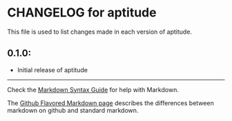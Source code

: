 # CHANGELOG for aptitude

This file is used to list changes made in each version of aptitude.

## 0.1.0:

* Initial release of aptitude

- - -
Check the [Markdown Syntax Guide](http://daringfireball.net/projects/markdown/syntax) for help with Markdown.

The [Github Flavored Markdown page](http://github.github.com/github-flavored-markdown/) describes the differences between markdown on github and standard markdown.

